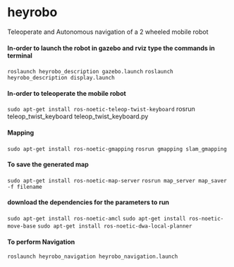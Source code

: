 # heyrobo
Teleoperate and Autonomous navigation of a 2 wheeled mobile robot

#### In-order to launch the robot in gazebo and rviz type the commands in terminal
`roslaunch heyrobo_description gazebo.launch`
`roslaunch heyrobo_description display.launch`
#### In-order to teleoperate the mobile robot
`sudo apt-get install ros-noetic-teleop-twist-keyboard`
rosrun teleop_twist_keyboard teleop_twist_keyboard.py
#### Mapping
`sudo apt-get install ros-noetic-gmapping`
`rosrun gmapping slam_gmapping`
#### To save the generated map
`sudo apt-get install ros-noetic-map-server`
`rosrun map_server map_saver -f filename`
#### download the dependencies for the parameters to run
`sudo apt-get install ros-noetic-amcl`
`sudo apt-get install ros-noetic-move-base`
`sudo apt-get install ros-noetic-dwa-local-planner`
#### To perform Navigation 
`roslaunch heyrobo_navigation heyrobo_navigation.launch`
